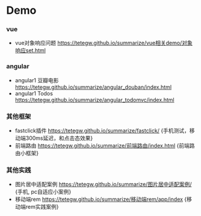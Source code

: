 # Demo
### vue

- vue对象响应问题 https://tetegw.github.io/summarize/vue相关demo/对象响应set.html



### angular

- angular1 豆瓣电影 https://tetegw.github.io/summarize/angular_douban/index.html
- angular1 Todos https://tetegw.github.io/summarize/angular_todomvc/index.html



### 其他框架

- fastclick插件  https://tetegw.github.io/summarize/fastclick/   {手机测试，移动端300ms延迟，和点击态效果}
- 前端路由  https://tetegw.github.io/summarize/前端路由/index.html {前端路由小框架}



### 其他实践

- 图片居中适配案例 https://tetegw.github.io/summarize/图片居中适配案例/ {手机, pc自适应小案例}
- 移动端rem https://tetegw.github.io/summarize/移动端rem/app/index {移动端rem实践案例}
